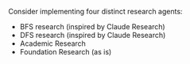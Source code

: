 Consider implementing four distinct research agents:
- BFS research (inspired by Claude Research)
- DFS research (inspired by Claude Research)
- Academic Research
- Foundation Research (as is)